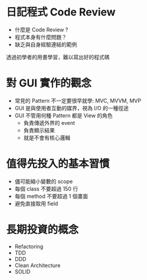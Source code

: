 # 日記程式 Code Review

* 什麼是 Code Review ?
* 程式本身有什麼問題？
* 缺乏與自身經驗連結的範例

透過初學者的用書學習，難以寫出好的程式碼

# 對 GUI 實作的觀念

* 常見的 Pattern 不一定要很早就學: MVC, MVVM, MVP
* GUI 是與使用者互動的媒界，視為 I/O 的一種徑途
* GUI 不管用何種 Pattern 都是 View 的角色
  * 負責傳遞外界的 event
  * 負責顯示結果
  * 就是不會有核心邏輯

# 值得先投入的基本習慣

* 儘可能縮小變數的 scope
* 每個 class 不要超過 150 行
* 每個 method 不要超過 1 個畫面
* 避免直接取用 field

# 長期投資的概念

* Refactoring
* TDD
* DDD
* Clean Architecture
* SOLID

